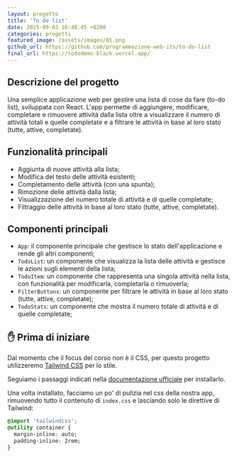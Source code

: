 ```yaml
---
layout: progetto
title: 'To do list'
date: 2025-09-03 16:48:45 +0200
categories: progetti
featured_image: /assets/images/01.png
github_url: https://github.com/programmazione-web-its/to-do-list
final_url: https://tododemo-black.vercel.app/
---
```


## Descrizione del progetto

Una semplice applicazione web per gestire una lista di cose da fare (to-do list), sviluppata con React. L'app permette di aggiungere, modificare, completare e rimuovere attività dalla lista oltre a visualizzare il numero di attività totali e quelle completate e a filtrare le attività in base al loro stato (tutte, attive, completate).

## Funzionalità principali

- Aggiunta di nuove attività alla lista;
- Modifica del testo delle attività esistenti;
- Completamento delle attività (con una spunta);
- Rimozione delle attività dalla lista;
- Visualizzazione del numero totale di attività e di quelle completate;
- Filtraggio delle attività in base al loro stato (tutte, attive, completate).

## Componenti principali

- `App`: il componente principale che gestisce lo stato dell'applicazione e rende gli altri componenti;
- `TodoList`: un componente che visualizza la lista delle attività e gestisce le azioni sugli elementi della lista;
- `TodoItem`: un componente che rappresenta una singola attività nella lista, con funzionalità per modificarla, completarla o rimuoverla;
- `FilterButtons`: un componente per filtrare le attività in base al loro stato (tutte, attive, completate);
- `TodoStats`: un componente che mostra il numero totale di attività e di quelle completate;

## ✋ Prima di iniziare

Dal momento che il focus del corso non è il CSS, per questo progetto utilizzeremo [Tailwind CSS](https://tailwindcss.com/) per lo stile.

Seguiamo i passaggi indicati nella [documentazione ufficiale](https://tailwindcss.com/docs/installation/using-vite) per installarlo.

Una volta installato, facciamo un po' di pulizia nel css della nostra app, rimuovendo tutto il contenuto di `index.css` e lasciando solo le direttive di Tailwind:

```css
@import 'tailwindcss';
@utility container {
  margin-inline: auto;
  padding-inline: 2rem;
}
```
